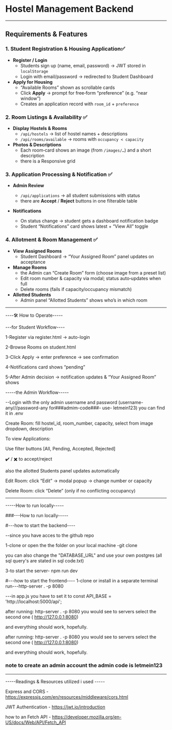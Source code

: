 # Hostel Management Backend
---

## Requirements & Features

### 1. Student Registration & Housing Application✅
- **Register / Login**  
  - Students sign up (name, email, password) → JWT stored in `localStorage`  
  - Login with email/password → redirected to Student Dashboard  
- **Apply for Housing**  
  - “Available Rooms” shown as scrollable cards  
  - Click **Apply** → prompt for free‐form “preference” (e.g. “near window”)  
  - Creates an application record with `room_id` + `preference`  

### 2. Room Listings & Availability ✅
- **Display Hostels & Rooms**  
  - `/api/hostels` → list of hostel names + descriptions  
  - `/api/rooms/available` → rooms with `occupancy < capacity`  
- **Photos & Descriptions**  
  - Each room‐card shows an image (from `/images/…`) and a short description  
  - there is a Responsive grid   

### 3. Application Processing & Notification ✅
- **Admin Review**  
  - `/api/applications` → all student submissions with status  
  - there are  **Accept** / **Reject** buttons in one filterable table  

- **Notifications**  
  - On status change → student gets a dashboard notification badge  
  - Student “Notifications” card shows latest + “View All” toggle  

### 4. Allotment & Room Management ✅
- **View Assigned Rooms**  
  - Student Dashboard → “Your Assigned Room” panel updates on acceptance  
- **Manage Rooms**  
  - the Admin can “Create Room” form (choose image from a preset list)  
  - Edit room number & capacity via modal; status auto‐updates when full  
  - Delete rooms (fails if capacity/occupancy mismatch)  
- **Allotted Students**  
  - Admin panel “Allotted Students” shows who’s in which room  

-----

----🛠 How to Operate-----

---for Student Workflow----

1-Register via register.html → auto-login

2-Browse Rooms on student.html

3-Click Apply → enter preference → see confirmation

4-Notifications card shows “pending”

5-After Admin decision → notification updates & “Your Assigned Room” shows


-----the Admin Workflow-----

--Login with the only admin username and password (username-any///password-any for###admim-code###- use- letmein123) you can find it in .env

Create Room: fill hostel_id, room_number, capacity, select from image dropdown, description

To view Applications:

Use filter buttons [All, Pending, Accepted, Rejected]

✔️ / ✖️ to accept/reject

also the allotted Students panel updates automatically

Edit Room: click “Edit” → modal popup → change number or capacity

Delete Room: click “Delete” (only if no conflicting occupancy)

--------


-----How to run locally-----

###---How to run locally-----

#---how to start the backend----

--since you have acces to the github repo

1-clone or open the the folder on your local machine
-git clone <Hostel-management-Backend>

 you can also change the "DATABASE_URL" and use your own postgres (all sql query's are stated in sql code.txt) 

3-to start the server- npm run dev  


#---how to start the frontend----
1-clone or install in a separate terminal 
run---http-server . -p 8080

---in app.js you have to set it to
const API_BASE = 'http://localhost:5000/api';

after running: http-server . -p 8080 you would see to servers select the second one 
( http://127.0.0.1:8080)

and everything should work, hopefully.


after running: http-server . -p 8080 you would see to servers select the second one 
( http://127.0.0.1:8080)

and everything should work, hopefully.
### note to create an admin account the admin code is letmein123

---------------------------



-----Readings & Resources utilized i used  -----

Express and CORS -  https://expressjs.com/en/resources/middleware/cors.html

JWT Authentication - https://jwt.io/introduction

how to an Fetch API - https://developer.mozilla.org/en-US/docs/Web/API/Fetch_API

